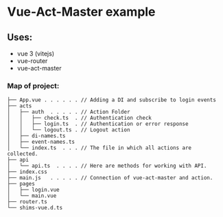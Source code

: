 # Vue-Act-Master example

## Uses:

- vue 3 (vitejs)
- vue-router
- vue-act-master

### Map of project:

```
├── App.vue . . . . . . // Adding a DI and subscribe to login events
├── acts
│   ├── auth  . . . . . // Action Folder
│   │   ├── check.ts  . // Authentication check
│   │   ├── login.ts  . // Authentication or error response
│   │   └── logout.ts . // Logout action
│   ├── di-names.ts
│   ├── event-names.ts
│   └── index.ts  . . . // The file in which all actions are collected.
├── api
│   └── api.ts  . . . . // Here are methods for working with API.
├── index.css
├── main.js   . . . . . // Connection of vue-act-master and action.
├── pages
│   ├── login.vue
│   └── main.vue
├── router.ts
└── shims-vue.d.ts

```